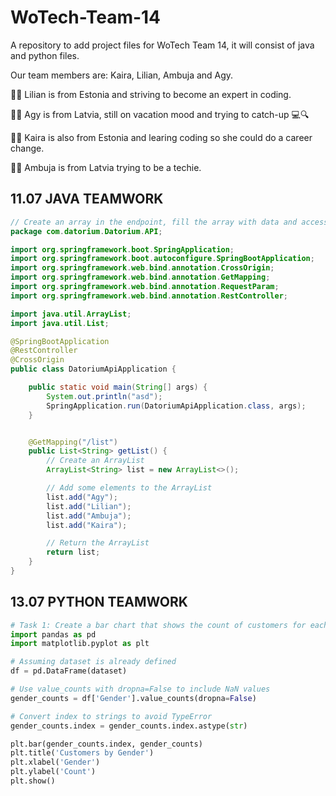 # WoTech-Team-14
A repository to add project files for WoTech Team 14, it will consist of java and python files.


Our team members are: Kaira, Lilian, Ambuja and Agy.

🙋‍♀️ Lilian is from Estonia and striving to become an expert in coding. 

🙋‍♀️ Agy is from Latvia, still on vacation mood and trying to catch-up 💻🔍

🙋‍♀️ Kaira is also from Estonia and learing coding so she could do a career change.

🙋‍♀️ Ambuja is from Latvia trying to be a techie.
## 11.07 JAVA TEAMWORK
```java
// Create an array in the endpoint, fill the array with data and access it from the URL
package com.datorium.Datorium.API;

import org.springframework.boot.SpringApplication;
import org.springframework.boot.autoconfigure.SpringBootApplication;
import org.springframework.web.bind.annotation.CrossOrigin;
import org.springframework.web.bind.annotation.GetMapping;
import org.springframework.web.bind.annotation.RequestParam;
import org.springframework.web.bind.annotation.RestController;

import java.util.ArrayList;
import java.util.List;

@SpringBootApplication
@RestController
@CrossOrigin
public class DatoriumApiApplication {

    public static void main(String[] args) {
        System.out.println("asd");
        SpringApplication.run(DatoriumApiApplication.class, args);
    }


    @GetMapping("/list")
    public List<String> getList() {
        // Create an ArrayList
        ArrayList<String> list = new ArrayList<>();

        // Add some elements to the ArrayList
        list.add("Agy");
        list.add("Lilian");
        list.add("Ambuja");
        list.add("Kaira");

        // Return the ArrayList
        return list;
    }
}
```
## 13.07 PYTHON TEAMWORK
```py
# Task 1: Create a bar chart that shows the count of customers for each unique value in the 'Gender' column (including NaN values). - easy
import pandas as pd
import matplotlib.pyplot as plt

# Assuming dataset is already defined
df = pd.DataFrame(dataset)

# Use value_counts with dropna=False to include NaN values
gender_counts = df['Gender'].value_counts(dropna=False)

# Convert index to strings to avoid TypeError
gender_counts.index = gender_counts.index.astype(str)

plt.bar(gender_counts.index, gender_counts)
plt.title('Customers by Gender')
plt.xlabel('Gender')
plt.ylabel('Count')
plt.show()
```
